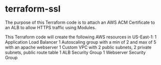 # terraform-ssl

The purpose of this Terraform code is to attach an AWS ACM Certificate to an ALB to allow HTTPS traffic using Modules.

This Terraform code will create the following AWS resources in US-East-1:
1 Application Load Balancer
1 Autoscaling group with a min of 2 and max of 5 with an apache webserver
1 Custom VPC with 2 public subnets, 2 private subnets, public route table
1 ALB Security Group
1 Webserver Security Group



